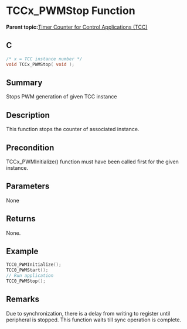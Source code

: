 # TCCx\_PWMStop Function

**Parent topic:**[Timer Counter for Control Applications \(TCC\)](GUID-CCA150A8-2C66-40B2-9C35-D7F3473720AE.md)

## C

```c
/* x = TCC instance number */
void TCCx_PWMStop( void );
```

## Summary

Stops PWM generation of given TCC instance

## Description

This function stops the counter of associated instance.

## Precondition

TCCx\_PWMInitialize\(\) function must have been called first for the given instance.

## Parameters

None

## Returns

None.

## Example

```c
TCC0_PWMInitialize();
TCC0_PWMStart();
// Run application
TCC0_PWMStop();
```

## Remarks

Due to synchronization, there is a delay from writing to register until peripheral is stopped. This function waits till sync operation is complete.

